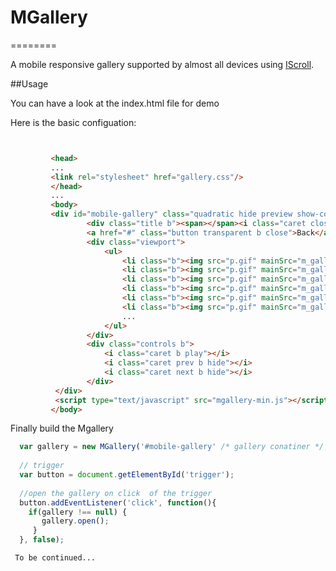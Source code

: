 <h1 id="intro">MGallery</h1>
========

A mobile responsive gallery supported by almost all devices using <a href="http://iscrolljs.com">IScroll</a>.


##Usage

You can have a look at the index.html file for demo

Here is the basic configuation:

```html


         <head>
         ...
         <link rel="stylesheet" href="gallery.css"/>
         </head>
         ...
         <body>
         <div id="mobile-gallery" class="quadratic hide preview show-controls">
                 <div class="title b"><span></span><i class="caret close b"></i></div>
                 <a href="#" class="button transparent b close">Back</a>
                 <div class="viewport">
                     <ul>
                         <li class="b"><img src="p.gif" mainSrc="m_gallery_1.jpg" alt="Loading"/></li>
                         <li class="b"><img src="p.gif" mainSrc="m_gallery_2.jpg" alt="Loading"/></li>
                         <li class="b"><img src="p.gif" mainSrc="m_gallery_3.jpg" alt="Loading"/></li>
                         <li class="b"><img src="p.gif" mainSrc="m_gallery_4.jpg" alt="Loading"/></li>
                         <li class="b"><img src="p.gif" mainSrc="m_gallery_5.jpg" alt="Loading"/></li>
                         <li class="b"><img src="p.gif" mainSrc="m_gallery_6.jpg" alt="Loading"/></li>
                         ...
                     </ul>
                 </div>
                 <div class="controls b">
                     <i class="caret b play"></i>
                     <i class="caret prev b hide"></i>
                     <i class="caret next b hide"></i>
                 </div>
          </div>
          <script type="text/javascript" src="mgallery-min.js"></script>
         </body>
```

Finally build the Mgallery

```js
  var gallery = new MGallery('#mobile-gallery' /* gallery conatiner */, options /* object */ );
  
  // trigger
  var button = document.getElementById('trigger');
  
  //open the gallery on click  of the trigger
  button.addEventListener('click', function(){
    if(gallery !== null) {
       gallery.open();
     }
  }, false);
```


     To be continued...
